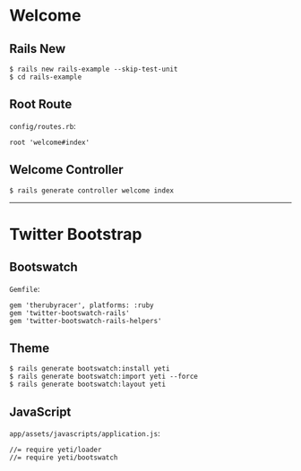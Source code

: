 # Welcome

## Rails New

```
$ rails new rails-example --skip-test-unit
$ cd rails-example
```

## Root Route

`config/routes.rb`:

```
root 'welcome#index'
```

## Welcome Controller

```
$ rails generate controller welcome index
```

----

# Twitter Bootstrap

## Bootswatch

`Gemfile`:

```
gem 'therubyracer', platforms: :ruby
gem 'twitter-bootswatch-rails'
gem 'twitter-bootswatch-rails-helpers'
```

## Theme

```
$ rails generate bootswatch:install yeti
$ rails generate bootswatch:import yeti --force
$ rails generate bootswatch:layout yeti
```

## JavaScript

`app/assets/javascripts/application.js`:

```
//= require yeti/loader
//= require yeti/bootswatch
```
